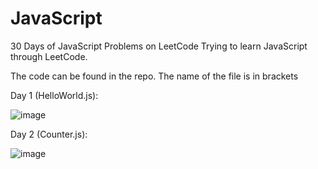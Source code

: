 # JavaScript
30 Days of JavaScript Problems on LeetCode
Trying to learn JavaScript through LeetCode. 

The code can be found in the repo. The name of the file is in brackets

Day 1 (HelloWorld.js):

![image](https://github.com/hzs0084/JavaScript/assets/43252065/5eeabe20-3a31-41e7-bd1d-fa9b887e4309)

Day 2 (Counter.js):

![image](https://github.com/hzs0084/JavaScript/assets/43252065/3f90f5ba-e577-4d30-8943-f7862c7bfa76)


